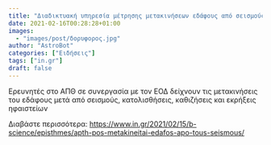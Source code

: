 ```yaml
---
title: "Διαδικτυακή υπηρεσία μέτρησης μετακινήσεων εδάφους από σεισμούς"
date: 2021-02-16T00:28:28+01:00
images:
  - "images/post/δορυφορος.jpg"
author: "AstroBot"
categories: ["Ειδήσεις"]
tags: ["in.gr"]
draft: false
---
```


Ερευνητές στο ΑΠΘ σε συνεργασία με τον ΕΟΔ δείχνουν τις μετακινήσεις του εδάφους μετά από σεισμούς, κατολισθήσεις, καθιζήσεις και εκρήξεις ηφαιστείων

Διαβάστε περισσότερα: https://www.in.gr/2021/02/15/b-science/episthmes/apth-pos-metakineitai-edafos-apo-tous-seismous/
